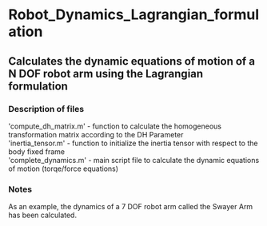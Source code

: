 # Robot_Dynamics_Lagrangian_formulation
## Calculates the dynamic equations of motion of a N DOF robot arm using the Lagrangian formulation

### Description of files
'compute_dh_matrix.m' - function to calculate the homogeneous transformation matrix according to the DH Parameter <br>
'inertia_tensor.m' - function to initialize the inertia tensor with respect to the body fixed frame <br>
'complete_dynamics.m' - main script file to calculate the dynamic equations of motion (torqe/force equations)

### Notes
As an example, the dynamics of a 7 DOF robot arm called the Swayer Arm has been calculated. <br>
